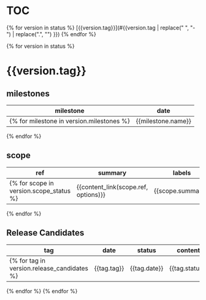 # TOC

{% for version in status %}
[{{version.tag}}](#{{version.tag | replace(" ", "-") | replace(".", "") }})
{% endfor %}

{% for version in status %}
# {{version.tag}}

## milestones

|milestone|date|
|-|-|
{% for milestone in version.milestones %}|{{milestone.name}}|{{milestone.date}}|
{% endfor %}

## scope

|ref|summary|labels|milestones|
|-|-|-|-|
{% for scope in version.scope_status %}|{{content_link(scope.ref, options)}}|{{scope.summary}}|{{map(label_to_emoji, scope.labels) | join('<br>')}}|{{map(label_to_emoji, scope.milestones) | join('<br>')}}|
{% endfor %}

## Release Candidates

|tag|date|status|content|
|-|-|-|-|
{% for tag in version.release_candidates %}|{{tag.tag}}|{{tag.date}}|{{tag.status}}|{{map(partial(content_link, options=options), tag.content) | join('<br>')}}|
{% endfor %}
{% endfor %}
